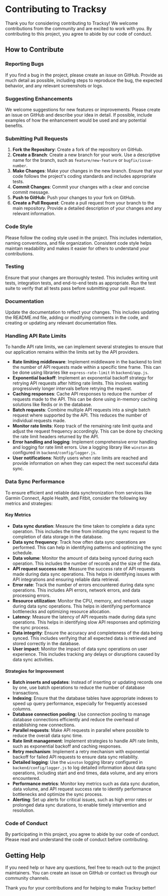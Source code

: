 # Contributing to Tracksy

Thank you for considering contributing to Tracksy! We welcome contributions from the community and are excited to work with you. By contributing to this project, you agree to abide by our code of conduct.

## How to Contribute

### Reporting Bugs

If you find a bug in the project, please create an issue on GitHub. Provide as much detail as possible, including steps to reproduce the bug, the expected behavior, and any relevant screenshots or logs.

### Suggesting Enhancements

We welcome suggestions for new features or improvements. Please create an issue on GitHub and describe your idea in detail. If possible, include examples of how the enhancement would be used and any potential benefits.

### Submitting Pull Requests

1. **Fork the Repository**: Create a fork of the repository on GitHub.
2. **Create a Branch**: Create a new branch for your work. Use a descriptive name for the branch, such as `feature/new-feature` or `bugfix/issue-number`.
3. **Make Changes**: Make your changes in the new branch. Ensure that your code follows the project's coding standards and includes appropriate tests.
4. **Commit Changes**: Commit your changes with a clear and concise commit message.
5. **Push to GitHub**: Push your changes to your fork on GitHub.
6. **Create a Pull Request**: Create a pull request from your branch to the main repository. Provide a detailed description of your changes and any relevant information.

### Code Style

Please follow the coding style used in the project. This includes indentation, naming conventions, and file organization. Consistent code style helps maintain readability and makes it easier for others to understand your contributions.

### Testing

Ensure that your changes are thoroughly tested. This includes writing unit tests, integration tests, and end-to-end tests as appropriate. Run the test suite to verify that all tests pass before submitting your pull request.

### Documentation

Update the documentation to reflect your changes. This includes updating the README.md file, adding or modifying comments in the code, and creating or updating any relevant documentation files.

### Handling API Rate Limits

To handle API rate limits, we can implement several strategies to ensure that our application remains within the limits set by the API providers.

* **Rate limiting middleware**: Implement middleware in the backend to limit the number of API requests made within a specific time frame. This can be done using libraries like `express-rate-limit` in `backend/app.js`.
* **Exponential backoff**: Implement an exponential backoff strategy for retrying API requests after hitting rate limits. This involves waiting progressively longer intervals before retrying the request.
* **Caching responses**: Cache API responses to reduce the number of requests made to the API. This can be done using in-memory caching solutions like Redis or in the database.
* **Batch requests**: Combine multiple API requests into a single batch request where supported by the API. This reduces the number of individual requests made.
* **Monitor rate limits**: Keep track of the remaining rate limit quota and adjust the request frequency accordingly. This can be done by checking the rate limit headers returned by the API.
* **Error handling and logging**: Implement comprehensive error handling and logging for rate limit errors. Use a logging library like `winston` as configured in `backend/config/logger.js`.
* **User notifications**: Notify users when rate limits are reached and provide information on when they can expect the next successful data sync.

### Data Sync Performance

To ensure efficient and reliable data synchronization from services like Garmin Connect, Apple Health, and Fitbit, consider the following key metrics and strategies:

#### Key Metrics

* **Data sync duration**: Measure the time taken to complete a data sync operation. This includes the time from initiating the sync request to the completion of data storage in the database.
* **Data sync frequency**: Track how often data sync operations are performed. This can help in identifying patterns and optimizing the sync schedule.
* **Data volume**: Monitor the amount of data being synced during each operation. This includes the number of records and the size of the data.
* **API request success rate**: Measure the success rate of API requests made during data sync operations. This helps in identifying issues with API integrations and ensuring reliable data retrieval.
* **Error rate**: Track the number of errors encountered during data sync operations. This includes API errors, network errors, and data processing errors.
* **Resource utilization**: Monitor the CPU, memory, and network usage during data sync operations. This helps in identifying performance bottlenecks and optimizing resource allocation.
* **Latency**: Measure the latency of API requests made during data sync operations. This helps in identifying slow API responses and optimizing the sync process.
* **Data integrity**: Ensure the accuracy and completeness of the data being synced. This includes verifying that all expected data is retrieved and stored correctly in the database.
* **User impact**: Monitor the impact of data sync operations on user experience. This includes tracking any delays or disruptions caused by data sync activities.

#### Strategies for Improvement

* **Batch inserts and updates**: Instead of inserting or updating records one by one, use batch operations to reduce the number of database transactions.
* **Indexing**: Ensure that the database tables have appropriate indexes to speed up query performance, especially for frequently accessed columns.
* **Database connection pooling**: Use connection pooling to manage database connections efficiently and reduce the overhead of establishing new connections.
* **Parallel requests**: Make API requests in parallel where possible to reduce the overall data sync time.
* **Rate limit management**: Implement strategies to handle API rate limits, such as exponential backoff and caching responses.
* **Retry mechanism**: Implement a retry mechanism with exponential backoff for failed API requests to ensure data sync reliability.
* **Detailed logging**: Use the `winston` logging library configured in `backend/config/logger.js` to log detailed information about data sync operations, including start and end times, data volume, and any errors encountered.
* **Performance metrics**: Monitor key metrics such as data sync duration, data volume, and API request success rate to identify performance bottlenecks and optimize the sync process.
* **Alerting**: Set up alerts for critical issues, such as high error rates or prolonged data sync durations, to enable timely intervention and resolution.

### Code of Conduct

By participating in this project, you agree to abide by our code of conduct. Please read and understand the code of conduct before contributing.

## Getting Help

If you need help or have any questions, feel free to reach out to the project maintainers. You can create an issue on GitHub or contact us through our community channels.

Thank you for your contributions and for helping to make Tracksy better!
